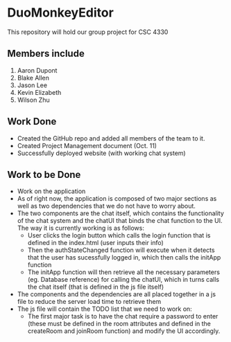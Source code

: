 DuoMonkeyEditor
===============
This repository will hold our group project for CSC 4330

Members include
---------------
1. Aaron Dupont
2. Blake Allen
3. Jason Lee
4. Kevin Elizabeth
5. Wilson Zhu


Work Done
---------
* Created the GitHub repo and added all members of the team to it.
* Created Project Management document (Oct. 11)
* Successfully deployed website (with working chat system)

Work to be Done
---------------
* Work on the application
 * As of right now, the application is composed of two major sections as well as two dependencies that we do not have to worry about.
 * The two components are the chat itself, which contains the functionality of the chat system and the chatUI that binds the chat function to the UI. The way it is currently working is as follows:
    * User clicks the login button which calls the login function that is defined in the index.html (user inputs their info)
    * Then the authStateChanged function will execute when it detects that the user has sucessfully logged in, which then calls the initApp function
    * The initApp function will then retrieve all the necessary parameters (eg. Database reference) for calling the chatUI, which in turns calls the chat itself (that is defined in the js file itself)
 * The components and the dependencies are all placed together in a js file to reduce the server load time to retrieve them
 * The js file will contain the TODO list that we need to work on:
   * The first major task is to have the chat require a password to enter (these must be defined in the room attributes and defined in the createRoom and joinRoom function) and modify the UI accordingly.
